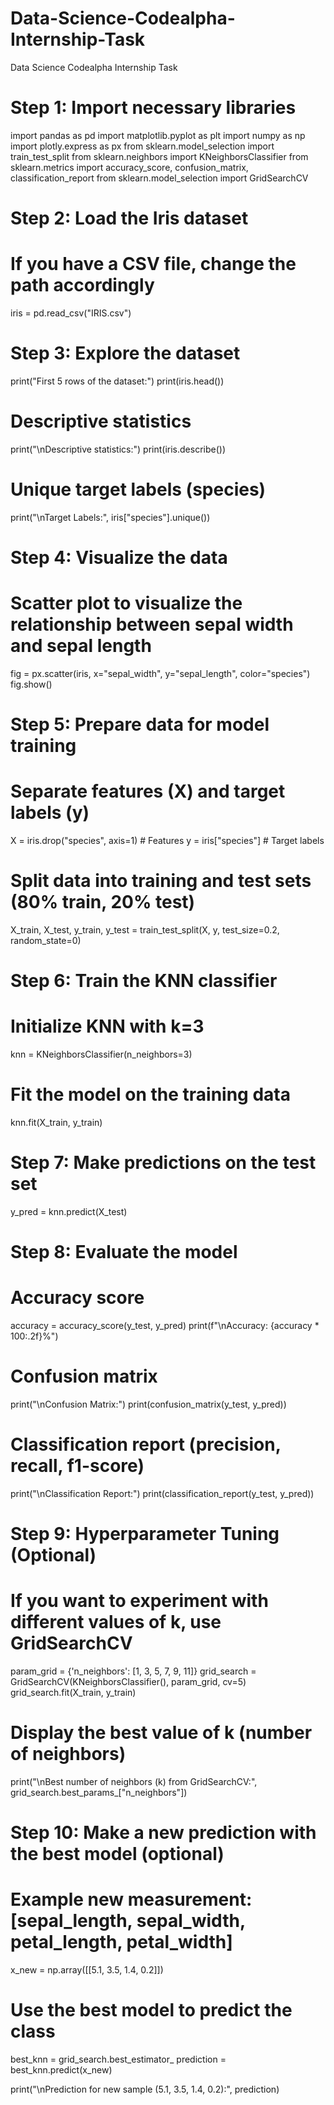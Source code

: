 # Data-Science-Codealpha-Internship-Task
Data Science Codealpha Internship Task
# Step 1: Import necessary libraries
import pandas as pd
import matplotlib.pyplot as plt
import numpy as np
import plotly.express as px
from sklearn.model_selection import train_test_split
from sklearn.neighbors import KNeighborsClassifier
from sklearn.metrics import accuracy_score, confusion_matrix, classification_report
from sklearn.model_selection import GridSearchCV

# Step 2: Load the Iris dataset
# If you have a CSV file, change the path accordingly
iris = pd.read_csv("IRIS.csv")

# Step 3: Explore the dataset
print("First 5 rows of the dataset:")
print(iris.head())

# Descriptive statistics
print("\nDescriptive statistics:")
print(iris.describe())

# Unique target labels (species)
print("\nTarget Labels:", iris["species"].unique())

# Step 4: Visualize the data
# Scatter plot to visualize the relationship between sepal width and sepal length
fig = px.scatter(iris, x="sepal_width", y="sepal_length", color="species")
fig.show()

# Step 5: Prepare data for model training
# Separate features (X) and target labels (y)
X = iris.drop("species", axis=1)  # Features
y = iris["species"]  # Target labels

# Split data into training and test sets (80% train, 20% test)
X_train, X_test, y_train, y_test = train_test_split(X, y, test_size=0.2, random_state=0)

# Step 6: Train the KNN classifier
# Initialize KNN with k=3
knn = KNeighborsClassifier(n_neighbors=3)

# Fit the model on the training data
knn.fit(X_train, y_train)

# Step 7: Make predictions on the test set
y_pred = knn.predict(X_test)

# Step 8: Evaluate the model
# Accuracy score
accuracy = accuracy_score(y_test, y_pred)
print(f"\nAccuracy: {accuracy * 100:.2f}%")

# Confusion matrix
print("\nConfusion Matrix:")
print(confusion_matrix(y_test, y_pred))

# Classification report (precision, recall, f1-score)
print("\nClassification Report:")
print(classification_report(y_test, y_pred))

# Step 9: Hyperparameter Tuning (Optional)
# If you want to experiment with different values of k, use GridSearchCV
param_grid = {'n_neighbors': [1, 3, 5, 7, 9, 11]}
grid_search = GridSearchCV(KNeighborsClassifier(), param_grid, cv=5)
grid_search.fit(X_train, y_train)

# Display the best value of k (number of neighbors)
print("\nBest number of neighbors (k) from GridSearchCV:", grid_search.best_params_["n_neighbors"])

# Step 10: Make a new prediction with the best model (optional)
# Example new measurement: [sepal_length, sepal_width, petal_length, petal_width]
x_new = np.array([[5.1, 3.5, 1.4, 0.2]])

# Use the best model to predict the class
best_knn = grid_search.best_estimator_
prediction = best_knn.predict(x_new)

print("\nPrediction for new sample (5.1, 3.5, 1.4, 0.2):", prediction)
